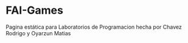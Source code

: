 # FAI-Games
Pagina estática para Laboratorios de Programacion hecha por Chavez Rodrigo y Oyarzun Matias
